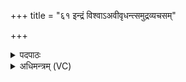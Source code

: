 +++
title = "६१ इन्द्रं विश्वाऽअवीवृधन्त्समुद्रव्यचसम्"

+++
<details><summary>पदपाठः</summary>

इन्द्र॑म्। विश्वाः॑। अ॒वी॒वृ॒ध॒न्। स॒मु॒द्रव्य॑चस॒मितिं॑ समु॒द्रऽव्य॑चसम्। गिरः॑। र॒थीत॑मम्। र॒थित॑म॒मिति॑ र॒थिऽत॑मम्। र॒थीना॑म्। र॒थिना॒मितिं॑ र॒थिऽना॑म्। वाजा॑नाम्। सत्प॑ति॒मिति॒ सत्ऽप॑तिम्। पति॑म्। ६१।
</details>

<details><summary>अधिमन्त्रम् (VC)</summary>

- इन्द्रो देवता
- मधुच्छन्दा ऋषिः
- निचृदनुष्टुप्
- गान्धारः
</details>